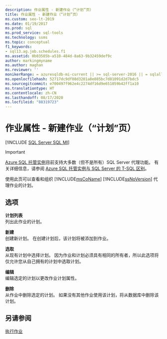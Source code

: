 ```yaml
---
description: 作业属性 - 新建作业（“计划”页）
title: 作业属性 - 新建作业（“计划”页）
ms.custom: seo-lt-2019
ms.date: 01/19/2017
ms.prod: sql
ms.prod_service: sql-tools
ms.technology: ssms
ms.topic: conceptual
f1_keywords:
- sql13.ag.job.schedules.f1
ms.assetid: 0b03585b-a510-484d-8a63-9b32459def9c
author: markingmyname
ms.author: maghan
ms.reviewer: ''
monikerRange: = azuresqldb-mi-current || >= sql-server-2016 || = sqlallproducts-allversions
ms.openlocfilehash: 52717dc9df08d3201a8e085bc7d81091d2d7bdc5
ms.sourcegitcommit: e700497f962e4c2274df16d9e651059b42ff1a10
ms.translationtype: HT
ms.contentlocale: zh-CN
ms.lasthandoff: 08/17/2020
ms.locfileid: "88319723"
---
```

# <a name="job-properties---new-job-schedules-page"></a>作业属性 - 新建作业（“计划”页）
[!INCLUDE [SQL Server SQL MI](../../includes/applies-to-version/sql-asdbmi.md)]

> [!IMPORTANT]  
> [Azure SQL 托管实例](https://docs.microsoft.com/azure/sql-database/sql-database-managed-instance)目前支持大多数（但不是所有）SQL Server 代理功能。 有关详细信息，请参阅 [Azure SQL 托管实例与 SQL Server 的 T-SQL 区别](https://docs.microsoft.com/azure/sql-database/sql-database-managed-instance-transact-sql-information#sql-server-agent)。

使用此页可以查看和组织 [!INCLUDE[msCoName](../../includes/msconame_md.md)] [!INCLUDE[ssNoVersion](../../includes/ssnoversion-md.md)] 代理作业的计划。  
  
## <a name="options"></a>选项  
**计划列表**  
列出此作业的计划。  
  
**新建**  
创建新计划。 在创建计划后，该计划将被添加到作业。  
  
**选取**  
从现有计划中选择计划。 因为作业和计划必须具有相同的所有者，所以此选项将仅允许您从自己拥有的计划中选取计划。  
  
**编辑**  
编辑选定的计划以更改作业计划属性。  
  
**删除**  
从作业中删除选定的计划。 如果没有其他作业使用该计划，将从数据库中删除该计划。  
  
## <a name="see-also"></a>另请参阅  
[执行作业](../../ssms/agent/implement-jobs.md)  
  
